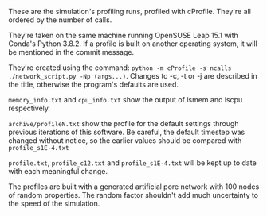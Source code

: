 These are the simulation's profiling runs, profiled with cProfile. They're all ordered by the number of calls.

They're taken on the same machine running OpenSUSE Leap 15.1 with Conda's Python 3.8.2. If a profile is built on another operating system, it will be mentioned in the commit message.

They're created using the command: `python -m cProfile -s ncalls ./network_script.py -Np (args...)`. Changes to -c, -t or -j are described in the title, otherwise the program's defaults are used.

`memory_info.txt` and `cpu_info.txt` show the output of lsmem and lscpu respectively.

`archive/profileN.txt` show the profile for the default settings through previous iterations of this software. Be careful, the default timestep was changed without notice, so the earlier values should be compared with `profile_s1E-4.txt`

`profile.txt`, `profile_c12.txt` and `profile_s1E-4.txt` will be kept up to date with each meaningful change.

The profiles are built with a generated artificial pore network with 100 nodes of random properties. The random factor shouldn't add much uncertainty to the speed of the simulation.
